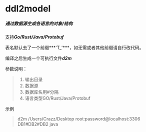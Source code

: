 # ddl2model 

##### 通过数据源生成各语言的对象/结构

支持***Go/Rust/Java/Protobuf***

表名默认去了一个前缀***'T_'***，如无需或者其他前缀请自行改代码。

编译之后生成一个可执行文件***d2m***

参数说明：

> 1. 输出目录
> 2. 数据源
> 3. 数据库名用#分隔
> 4. 语言类型GO/Rust/Java/Protobuf


示例

> d2m /Users/Crazz/Desktop root:password@localhost:3306 DB1#DB2#DB2 java
